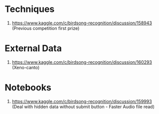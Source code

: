 # Techniques
1. https://www.kaggle.com/c/birdsong-recognition/discussion/158943 (Previous competition first prize)

# External Data
1. https://www.kaggle.com/c/birdsong-recognition/discussion/160293 (Xeno-canto)

# Notebooks
1. https://www.kaggle.com/c/birdsong-recognition/discussion/159993 (Deal with hidden data without submit button - Faster Audio file read)